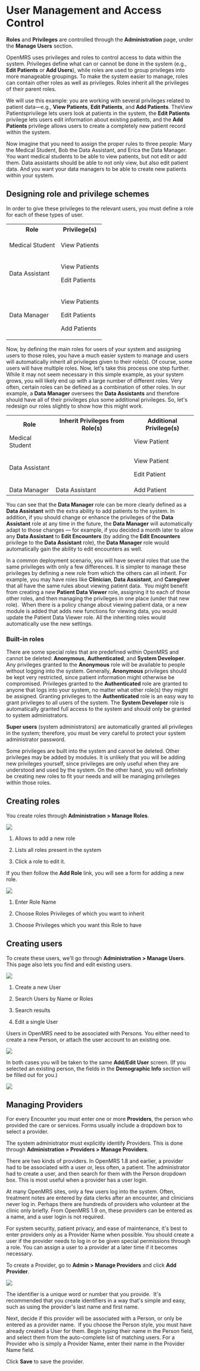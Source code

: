 # User Management and Access Control

**Roles** and **Privileges** are controlled through the **Administration** page, under the **Manage Users** section.

OpenMRS uses privileges and roles to control access to data within the system. Privileges define what can or cannot be done in the system (e.g., **Edit Patients** or **Add Users**), while roles are used to group privileges into more manageable groupings. To make the system easier to manage, roles can contain other roles as well as privileges. Roles inherit all the privileges of their parent roles.

We will use this example: you are working with several privileges related to patient data—e.g., **View Patients**, **Edit Patients**, and **Add Patients**. TheView Patientsprivilege lets users look at patients in the system, the **Edit Patients** privilege lets users edit information about existing patients, and the **Add Patients** privilege allows users to create a completely new patient record within the system.

Now imagine that you need to assign the proper rules to three people: Mary the Medical Student, Bob the Data Assistant, and Erica the Data Manager. You want medical students to be able to view patients, but not edit or add them. Data assistants should be able to not only view, but also edit patient data. And you want your data managers to be able to create new patients within your system.

## Designing role and privilege schemes

In order to give these privileges to the relevant users, you must define a role for each of these types of user.

<table>
  <tbody>
    <tr>
      <th>Role</th>
      <th>Privilege(s)</th>
    </tr>
    <tr>
      <td>
        Medical Student
      </td>
      <td>
        <p>View Patients</p>
      </td>
    </tr>
    <tr>
      <td>Data Assistant</td>
      <td>
        <p>View Patients</p>
        <p>Edit Patients</p>
      </td>
    </tr>
    <tr>
      <td>Data Manager</td>
      <td>
        <p>View Patients</p>
        <p>Edit Patients</p>
        <p>Add Patients</p>
      </td>
    </tr>
  </tbody>
</table>

Now, by defining the main roles for users of your system and assigning users to those roles, you have a much easier system to manage and users will automatically inherit all privileges given to their role\(s\). Of course, some users will have multiple roles. Now, let's take this process one step further. While it may not seem necessary in this simple example, as your system grows, you will likely end up with a large number of different roles. Very often, certain roles can be defined as a combination of other roles. In our example, a **Data Manager** oversees the **Data Assistants** and therefore should have all of their privileges plus some additional privileges. So, let's redesign our roles slightly to show how this might work.

<table>
  <tbody>
    <tr>
      <th>Role</th>
      <th>Inherit Privileges from Role(s)</th>
      <th>Additional Privilege(s)</th>
    </tr>
    <tr>
      <td>
        Medical Student
      </td>
      <td></td>
      <td>
        View Patient
      </td>
    </tr>
    <tr>
      <td>Data Assistant</td>
      <td></td>
      <td>
        <p>View Patient</p>
        <p>Edit Patient</p>
      </td>
    </tr>
    <tr>
      <td>Data Manager</td>
      <td>
        Data Assistant
      </td>
      <td>
        Add Patient
      </td>
    </tr>
  </tbody>
</table>


You can see that the **Data Manager** role can be more clearly defined as a **Data Assistant** with the extra ability to add patients to the system. In addition, if you should change or enhance the privileges of the **Data Assistant** role at any time in the future, the **Data Manager** will automatically adapt to those changes — for example, if you decided a month later to allow any **Data Assistant** to **Edit Encounters** (by adding the **Edit Encounters** privilege to the **Data Assistant** role), the **Data Manager** role would automatically gain the ability to edit encounters as well.

In a common deployment scenario, you will have several roles that use the same privileges with only a few differences. It is simpler to manage these privileges by defining a new role from which the others can all inherit. For example, you may have roles like **Clinician**, **Data Assistant**, and **Caregiver**  that all have the same rules about viewing patient data.  You might benefit from creating a new **Patient Data Viewer** role, assigning it to each of those other roles, and then managing the privileges in one place (under that new role).  When there is a policy change about viewing patient data, or a new module is added that adds new functions for viewing data, you would update the Patient Data Viewer role. All the inheriting roles would automatically use the new settings.

### Built-in roles

There are some special roles that are predefined within OpenMRS and cannot be deleted: **Anonymous**, **Authenticated**, and **System Developer**. Any privileges granted to the **Anonymous** role will be available to people without logging into the system. Generally, **Anonymous** privileges should be kept very restricted, since patient information might otherwise be compromised. Privileges granted to the **Authenticated** role are granted to anyone that logs into your system, no matter what other role\(s\) they might be assigned. Granting privileges to the **Authenticated** role is an easy way to grant privileges to all users of the system. The **System Developer** role is automatically granted full access to the system and should only be granted to system administrators.

**Super users** (system administrators) are automatically granted all privileges in the system; therefore, you must be very careful to protect your system administrator password.

Some privileges are built into the system and cannot be deleted. Other privileges may be added by modules. It is unlikely that you will be adding new privileges yourself, since privileges are only useful when they are understood and used by the system. On the other hand, you will definitely be creating new roles to fit your needs and will be managing privileges within those roles.

## Creating roles

You create roles through **Administration &gt; Manage Roles**.

![](/assets/manage_roles.png)

1. Allows to add a new role

2. Lists all roles present in the system

3. Click a role to edit it.

If you then follow the **Add Role** link, you will see a form for adding a new role.

![](/assets/add_role.png)

1. Enter Role Name

2. Choose Roles Privileges of which you want to inherit

3. Choose Privileges which you want this Role to have

## Creating users

To create these users, we'll go through **Administration &gt; Manage Users**. This page also lets you find and edit existing users.

![](/assets/manage_users.png)

1. Create a new User

2. Search Users by Name or Roles

3. Search results

4. Edit a single User


Users in OpenMRS need to be associated with Persons. You either need to create a new Person, or attach the user account to an existing one.

![](/assets/add_user.png)

In both cases you will be taken to the same **Add/Edit User** screen. (If you selected an existing person, the fields in the **Demographic Info** section will be filled out for you.)

![](/assets/add_edit_user.png)

## Managing Providers

For every Encounter you must enter one or more **Providers**, the person who provided the care or services. Forms usually include a dropdown box to select a provider.

The system administrator must explicitly identify Providers. This is done through **Administration &gt; Providers &gt; Manage Providers**.

There are two kinds of providers. In OpenMRS 1.8 and earlier, a provider had to be associated with a user or, less often, a patient. The administrator had to create a user, and then search for them with the Person dropdown box. This is most useful when a provider has a user login. 

At many OpenMRS sites, only a few users log into the system. Often, treatment notes are entered by data clerks after an encounter, and clinicians never log in. Perhaps there are hundreds of providers who volunteer at the clinic only briefly. From OpenMRS 1.9 on, these providers can be entered as a name, and a user login is not required.

For system security, patient privacy, and ease of maintenance, it's best to enter providers only as a Provider Name when possible. You should create a user if the provider needs to log in or be given special permissions through a role. You can assign a user to a provider at a later time if it becomes necessary.

To create a Provider, go to **Admin &gt; Manage Providers** and click **Add Provider**.

![](/assets/managing_users_add_provider.png)

The identifier is a unique word or number that you provide.  It's recommended that you create identifiers in a way that's simple and easy, such as using the provider's last name and first name.

Next, decide if this provider will be associated with a Person, or only be entered as a provider name.  If you choose the Person style, you must have already created a User for them. Begin typing their name in the Person field, and select them from the auto-complete list of matching users. For a Provider who is simply a Provider Name, enter their name in the Provider Name field.  

Click **Save** to save the provider. 